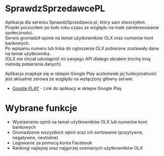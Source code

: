 # SprawdzSprzedawcePL
Aplikacja dla serwisu SprawdzSprzedawce.pl, który sam stworzyłem.  
Projekt porzuciłem po koło roku czasu ze względu na małe zainteresowanie społeczności.  
Serwis gromadził opinie na temat użytkowników OLX oraz numerów kont bankowych.  
Po wpisaniu numeru lub linka do ogloszenia OLX pobierane zostawały dane na temat użytkownika.  
(OLX nie chciał udostępnić mi swojego API dlatego obrałem trochę inną metodę pobierania danych)  
    
Aplikacja znajduje się w sklepie Google Play aczkolwiek jej funkcjonalność    
jest aktualnie zerowa ze względu na wyłączony główny serwer.  

* [Google PLAY](https://play.google.com/store/apps/details?id=pl.globoox.sprawdzsprzedawce&hl=pl) - Link do aplikacji w sklepie Google Play



# Wybrane funkcje

  - Wystawianie opinii na temat użytkowników OLX lub numerów kont bankowych
  - Gromadzenie wszystkich opinii oraz ich sortowanie (pozytywne, negatywne, neutralne)
  - Logowanie za pomocą konta Facebook
  - Rankingi najlepiej oraz najgorzej ocenianych użytkowników OLX

